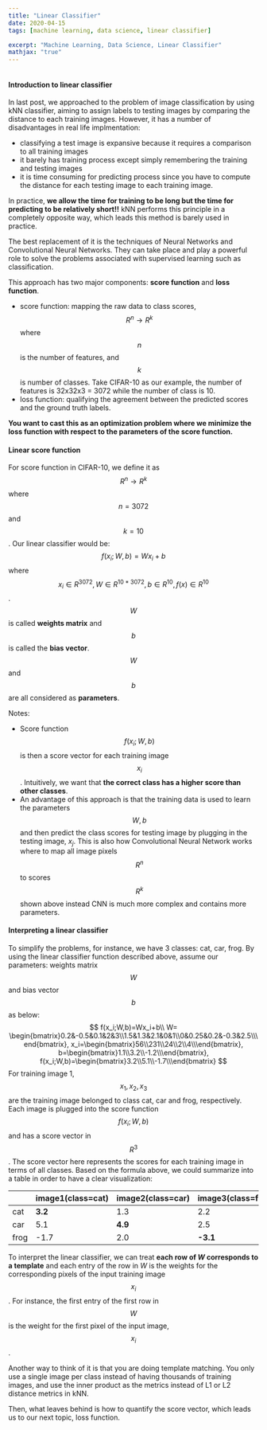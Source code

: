 ```yaml
---
title: "Linear Classifier"
date: 2020-04-15
tags: [machine learning, data science, linear classifier]

excerpt: "Machine Learning, Data Science, Linear Classifier"
mathjax: "true"
---
```

<img src="{{ site.url }}{{ site.baseurl }}/images/linear_classifier/header_image.png" alt="">

#### Introduction to linear classifier

In last post, we approached to the problem of image classification by using kNN classifier, aiming to assign labels to testing images by comparing the distance to each training images. However, it has a number of disadvantages in real life implmentation:

- classifying a test image is expansive because it requires a comparison to all training images
- it barely has training process except simply remembering the training and testing images
- it is time consuming for predicting process since you have to compute the distance for each testing image to each training image.

In practice, **we allow the time for training to be long but the time for predicting to be relatively short!!** kNN performs this principle in a completely opposite way, which leads this method is barely used in practice.

The best replacement of it is the techniques of Neural Networks and Convolutional Neural Networks. They can take place and play a powerful role to solve the problems associated with supervised learning such as classification.

This approach has two major components: **score function** and **loss function**.

- score function: mapping the raw data to class scores, $$R^{n}\rightarrow R^{k}$$ where $$n$$ is the number of features, and $$k$$ is number of classes. Take CIFAR-10 as our example, the number of features is 32x32x3 = 3072 while the number of class is 10.
- loss function: qualifying the agreement between the predicted scores and the ground truth labels.

**You want to cast this as an optimization problem where we minimize the loss function with respect to the parameters of the score function.**



#### Linear score function

For score function in CIFAR-10, we define it as $$R^{n}\rightarrow R^{k}$$ where $$n=3072$$ and $$k=10$$. Our linear classifier would be:
$$
f(x_i;W,b)=Wx_i+b
$$
where $$x_i \in R^{3072},W\in R^{10*3072},b\in R^{10},f(x) \in R^{10}$$. $$W$$ is called **weights matrix** and $$b$$ is called the **bias vector**.  $$W$$ and $$b$$ are all considered as **parameters**.

Notes:

- Score function $$f(x_i;W,b)$$ is then a score vector for each training image $$x_i$$. Intuitively, we want that **the correct class has a higher score than other classes**.
- An advantage of this approach is that the training data is used to learn the parameters $$W,b$$ and then predict the class scores for testing image by plugging in the testing image, $x_j$. This is also how Convolutional Neural Network works where to map all image pixels $$R^n$$ to scores $$R^k$$ shown above instead CNN is much more complex and contains more parameters.



#### Interpreting a linear classifier

To simplify the problems, for instance, we have 3 classes: cat, car, frog.  By using the linear classifier function described above, assume our parameters: weights matrix $$W$$ and bias vector $$b$$ as below:
$$
f(x_i;W,b)=Wx_i+b\\
W= \begin{bmatrix}0.2&-0.5&0.1&2&3\\1.5&1.3&2.1&0&1\\0&0.25&0.2&-0.3&2.5\\\end{bmatrix},
x_i=\begin{bmatrix}56\\231\\24\\2\\4\\\end{bmatrix},
b=\begin{bmatrix}1.1\\3.2\\-1.2\\\end{bmatrix},
f(x_i;W,b)=\begin{bmatrix}3.2\\5.1\\-1.7\\\end{bmatrix}
$$
For training image 1, $$x_1,x_2,x_3$$ are the training image belonged to class cat, car and frog, respectively. Each image is plugged into the score function $$f(x_i;W,b)$$ and has a score vector in $$R^3$$. The score vector here represents the scores for each training image in terms of all classes. Based on the formula above, we could summarize into a table in order to have a clear visualization:

|      | image1(class=cat) | image2(class=car) | image3(class=frog) |
| ---- | ----------------- | ----------------- | ------------------ |
| cat  | **3.2**           | 1.3               | 2.2                |
| car  | 5.1               | **4.9**           | 2.5                |
| frog | -1.7              | 2.0               | **-3.1**           |

To interpret the linear classifier, we can treat **each row of $W$ corresponds to a template** and each entry of the row in $W$ is the weights for the corresponding pixels of the input training image $$x_i$$. For instance, the first entry of the first row in $$W$$ is the weight for the first pixel of the input image, $$x_i$$.

Another way to think of it is that you are doing template matching. You only use a single image per class instead of having thousands of training images, and use the inner product as the metrics instead of L1 or L2 distance metrics in kNN.

Then, what leaves behind is how to quantify the score vector, which leads us to our next topic, loss function. 
